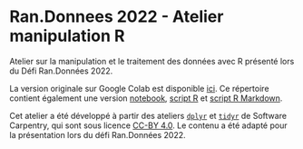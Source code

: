 # Ran.Donnees 2022 - Atelier manipulation R

Atelier sur la manipulation et le traitement des données avec R présenté lors du Défi Ran.Données 2022. 

La version originale sur Google Colab est disponible [ici](https://colab.research.google.com/drive/1PbyKvkHdIMGeQ7kN4EtxELVhNn_y__Ax?usp=sharing). Ce répertoire contient également une version [notebook](atelier_manipulation_R.ipynb), [script R](atelier_manipulation_R.R) et [script R Markdown](atelier_manipulation_R.Rmd).

Cet atelier a été développé à partir des ateliers
[`dplyr`](https://swcarpentry.github.io/r-novice-gapminder/13-dplyr/index.html)
et
[`tidyr`](https://swcarpentry.github.io/r-novice-gapminder/14-tidyr/index.html)
de Software Carpentry, qui sont sous licence [CC-BY
4.0](https://creativecommons.org/licenses/by/4.0/). Le contenu a été adapté pour
la présentation lors du défi Ran.Données 2022.